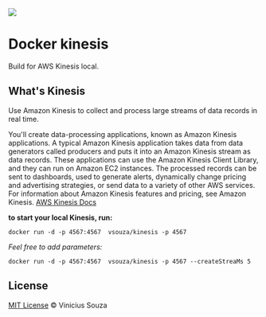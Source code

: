<img src="http://ypereirareis.github.io/assets/images/posts/docker.svg" />

# Docker kinesis

Build for AWS Kinesis local.

## What's Kinesis

Use Amazon Kinesis to collect and process large streams of data records in real time.

You'll create data-processing applications, known as Amazon Kinesis applications. A typical Amazon Kinesis application takes data from data generators called producers and puts it into an Amazon Kinesis stream as data records. These applications can use the Amazon Kinesis Client Library, and they can run on Amazon EC2 instances. The processed records can be sent to dashboards, used to generate alerts, dynamically change pricing and advertising strategies, or send data to a variety of other AWS services. For information about Amazon Kinesis features and pricing, see Amazon Kinesis.
[AWS Kinesis Docs](http://docs.aws.amazon.com/kinesis/latest/dev/introduction.html)


__to start your local Kinesis, run:__

`docker run -d -p 4567:4567  vsouza/kinesis -p 4567`

*Feel free to add parameters:*

`docker run -d -p 4567:4567  vsouza/kinesis -p 4567 --createStreaMs 5`

## License

[MIT License](http://vsouza.mit-license.org/) © Vinicius Souza
